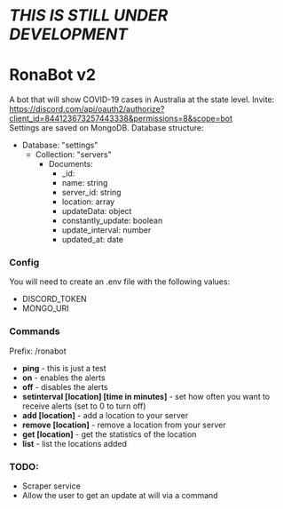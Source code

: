 # ***THIS IS STILL UNDER DEVELOPMENT***

# RonaBot v2
A bot that will show COVID-19 cases in Australia at the state level.
Invite: https://discord.com/api/oauth2/authorize?client_id=844123673257443338&permissions=8&scope=bot
<br>
Settings are saved on MongoDB.
Database structure:
- Database: "settings"
    - Collection: "servers"
        - Documents: 
            - _id: 
            - name: string
            - server_id: string
            - location: array
            - updateData: object
            - constantly_update: boolean
            - update_interval: number
            - updated_at: date

### Config
You will need to create an .env file with the following values:
- DISCORD_TOKEN
- MONGO_URI

### Commands
Prefix: /ronabot
- **ping** - this is just a test
- **on** - enables the alerts
- **off** - disables the alerts
- **setinterval [location] [time in minutes]** - set how often you want to receive alerts (set to 0 to turn off)
- **add [location]** - add a location to your server
- **remove [location]** - remove a location from your server
- **get [location]** - get the statistics of the location
- **list** - list the locations added

### TODO:
- Scraper service
- Allow the user to get an update at will via a command
